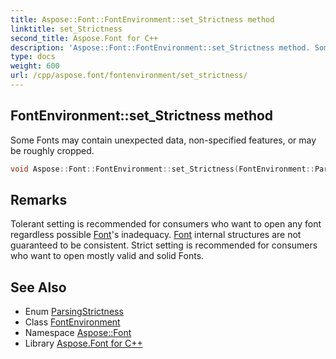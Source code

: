 ```yaml
---
title: Aspose::Font::FontEnvironment::set_Strictness method
linktitle: set_Strictness
second_title: Aspose.Font for C++
description: 'Aspose::Font::FontEnvironment::set_Strictness method. Some Fonts may contain unexpected data, non-specified features, or may be roughly cropped in C++.'
type: docs
weight: 600
url: /cpp/aspose.font/fontenvironment/set_strictness/
---
```

## FontEnvironment::set_Strictness method


Some Fonts may contain unexpected data, non-specified features, or may be roughly cropped.

```cpp
void Aspose::Font::FontEnvironment::set_Strictness(FontEnvironment::ParsingStrictness value)
```

## Remarks


Tolerant setting is recommended for consumers who want to open any font regardless possible [Font](../../font/)'s inadequacy. [Font](../../font/) internal structures are not guaranteed to be consistent. Strict setting is recommended for consumers who want to open mostly valid and solid Fonts. 
## See Also

* Enum [ParsingStrictness](../parsingstrictness/)
* Class [FontEnvironment](../)
* Namespace [Aspose::Font](../../)
* Library [Aspose.Font for C++](../../../)
